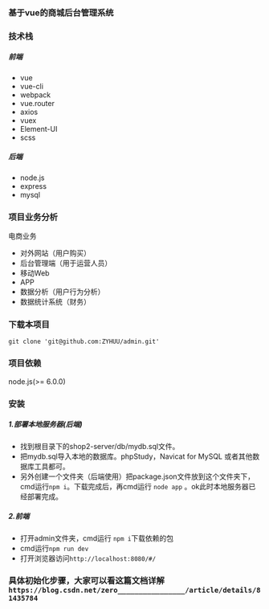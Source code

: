 ### 基于vue的商城后台管理系统
### 技术栈
##### 前端
- vue
- vue-cli
- webpack
- vue.router
- axios
- vuex
- Element-UI
- scss
##### 后端
- node.js
- express
- mysql
### 项目业务分析
电商业务

- 对外网站（用户购买）
- 后台管理端（用于运营人员）
- 移动Web
- APP
- 数据分析（用户行为分析）
- 数据统计系统（财务）
### 下载本项目
`git clone 'git@github.com:ZYHUU/admin.git'`
### 项目依赖
node.js(>= 6.0.0)
### 安装
##### 1.部署本地服务器(后端) 
- 找到根目录下的shop2-server/db/mydb.sql文件。
- 把mydb.sql导入本地的数据库。phpStudy，Navicat for MySQL 或者其他数据库工具都可。
- 另外创建一个文件夹（后端使用）把package.json文件放到这个文件夹下，cmd运行`npm i`。下载完成后，再cmd运行 `node app` 。ok此时本地服务器已经部署完成。
##### 2.前端
- 打开admin文件夹，cmd运行 `npm i`下载依赖的包
- cmd运行`npm run dev`
- 打开浏览器访问`http://localhost:8080/#/`
### 具体初始化步骤，大家可以看这篇文档详解`https://blog.csdn.net/zero________________/article/details/81435784`
